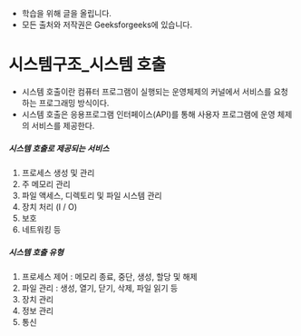 - 학습을 위해 글을 올립니다.
- 모든 출처와 저작권은 Geeksforgeeks에 있습니다.

[^출처]: https://www.geeksforgeeks.org/



# 시스템구조_시스템 호출

- 시스템 호출이란 컴퓨터 프로그램이 실행되는 운영체제의 커널에서 서비스를 요청하는 프로그래밍 방식이다.
- 시스템 호출은 응용프로그램 인터페이스(API)를 통해 사용자 프로그램에 운영 체제의 서비스를 제공한다.



##### 시스템 호출로 제공되는 서비스

1. 프로세스 생성 및 관리
2. 주 메모리 관리
3. 파일 액세스, 디렉토리 및 파일 시스템 관리
4. 장치 처리 (I / O)
5. 보호
6. 네트워킹 등



##### 시스템 호출 유형

1. 프로세스 제어 : 메모리 종료, 중단, 생성, 할당 및 해제
2. 파일 관리 : 생성, 열기, 닫기, 삭제, 파일 읽기 등
3. 장치 관리
4. 정보 관리
5. 통신